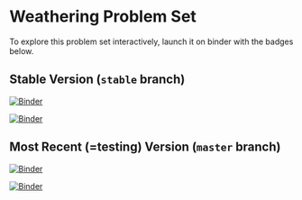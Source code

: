 # Weathering Problem Set

To explore this problem set interactively, launch it on binder with the badges below.

## Stable Version (`stable` branch)

[![Binder](https://img.shields.io/badge/launch-JupyterLab-blue.svg)](http://mybinder.org/v2/gh/2018-Computational-Tools/ps-geochem/stable?urlpath=lab/tree/weathering.ipynb)

[![Binder](https://img.shields.io/badge/launch-JupyterNotebook-blue.svg)](http://mybinder.org/v2/gh/2018-Computational-Tools/ps-geochem/stable?filepath=weathering.ipynb)

## Most Recent (=testing) Version (`master` branch)

[![Binder](https://img.shields.io/badge/launch-JupyterLab-blue.svg)](http://mybinder.org/v2/gh/2018-Computational-Tools/ps-geochem/master?urlpath=lab/tree/weathering.ipynb)

[![Binder](https://img.shields.io/badge/launch-JupyterNotebook-blue.svg)](http://mybinder.org/v2/gh/2018-Computational-Tools/ps-geochem/master?filepath=weathering.ipynb)
